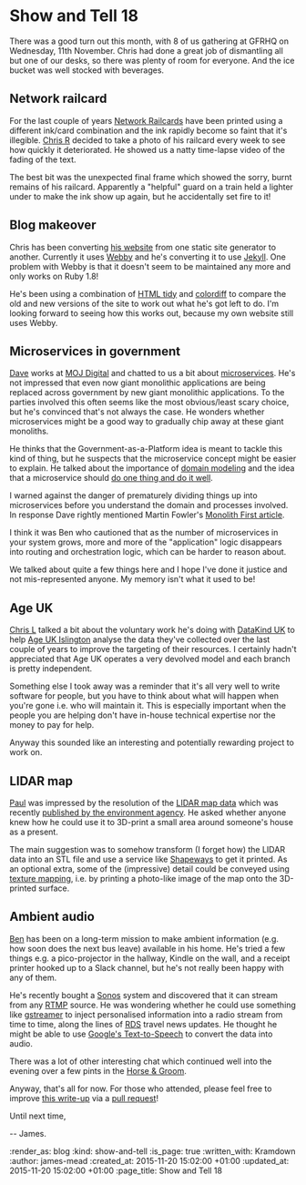Show and Tell 18
================

There was a good turn out this month, with 8 of us gathering at GFRHQ on Wednesday, 11th November. Chris had done a great job of dismantling all but one of our desks, so there was plenty of room for everyone. And the ice bucket was well stocked with beverages.

## Network railcard

For the last couple of years [Network Railcards][] have been printed using a different ink/card combination and the ink rapidly become so faint that it's illegible. [Chris R][] decided to take a photo of his railcard every week to see how quickly it deteriorated. He showed us a natty time-lapse video of the fading of the text.

The best bit was the unexpected final frame which showed the sorry, burnt remains of his railcard. Apparently a "helpful" guard on a train held a lighter under to make the ink show up again, but he accidentally set fire to it!

## Blog makeover

Chris has been converting [his website][chrisroos.co.uk] from one static site generator to another. Currently it uses [Webby][] and he's converting it to use [Jekyll][]. One problem with Webby is that it doesn't seem to be maintained any more and only works on Ruby 1.8!

He's been using a combination of [HTML tidy][] and [colordiff][] to compare the old and new versions of the site to work out what he's got left to do. I'm looking forward to seeing how this works out, because my own website still uses Webby.

## Microservices in government

[Dave][] works at [MOJ Digital][] and chatted to us a bit about [microservices][]. He's not impressed that even now giant monolithic applications are being replaced across government by new giant monolithic applications. To the parties involved this often seems like the most obvious/least scary choice, but he's convinced that's not always the case. He wonders whether microservices might be a good way to gradually chip away at these giant monoliths.

He thinks that the Government-as-a-Platform idea is meant to tackle this kind of thing, but he suspects that the microservice concept might be easier to explain. He talked about the importance of [domain modeling][] and the idea that a microservice should [do one thing and do it well][unix-philosophy].

I warned against the danger of prematurely dividing things up into microservices before you understand the domain and processes involved. In response Dave rightly mentioned Martin Fowler's [Monolith First article][].

I think it was Ben who cautioned that as the number of microservices in your system grows, more and more of the "application" logic disappears into routing and orchestration logic, which can be harder to reason about.

We talked about quite a few things here and I hope I've done it justice and not mis-represented anyone. My memory isn't what it used to be!

## Age UK

[Chris L][] talked a bit about the voluntary work he's doing with [DataKind UK][] to help [Age UK Islington][] analyse the data they've collected over the last couple of years to improve the targeting of their resources. I certainly hadn't appreciated that Age UK operates a very devolved model and each branch is pretty independent.

Something else I took away was a reminder that it's all very well to write software for people, but you have to think about what will happen when you're gone i.e. who will maintain it. This is especially important when the people you are helping don't have in-house technical expertise nor the money to pay for help.

Anyway this sounded like an interesting and potentially rewarding project to work on.

## LIDAR map

[Paul][] was impressed by the resolution of the [LIDAR map data][] which was recently [published by the environment agency][lidar-open-data]. He asked whether anyone knew how he could use it to 3D-print a small area around someone's house as a present.

The main suggestion was to somehow transform (I forget how) the LIDAR data into an STL file and use a service like [Shapeways][] to get it printed. As an optional extra, some of the (impressive) detail could be conveyed using [texture mapping][], i.e. by printing a photo-like image of the map onto the 3D-printed surface.

## Ambient audio

[Ben][] has been on a long-term mission to make ambient information (e.g. how soon does the next bus leave) available in his home. He's tried a few things e.g. a pico-projector in the hallway, Kindle on the wall, and a receipt printer hooked up to a Slack channel, but he's not really been happy with any of them.

He's recently bought a [Sonos][] system and discovered that it can stream from any [RTMP][] source. He was wondering whether he could use something like [gstreamer][] to inject personalised information into a radio stream from time to time, along the lines of [RDS][] travel news updates. He thought he might be able to use [Google's Text-to-Speech][google-tts] to convert the data into audio.

There was a lot of other interesting chat which continued well into the evening over a few pints in the [Horse & Groom][].

Anyway, that's all for now. For those who attended, please feel free to improve [this write-up][] via a [pull request][]!

Until next time,

-- James.


[Chris R]: /chris-roos
[Network Railcards]: http://www.network-railcard.co.uk/
[chrisroos.co.uk]: http://chrisroos.co.uk
[Webby]: http://webby.rubyforge.org/
[Jekyll]: https://jekyllrb.com/
[HTML tidy]: http://www.html-tidy.org/
[colordiff]: http://www.colordiff.org/
[Dave]: http://www.daverog.org/
[MOJ Digital]: https://mojdigital.blog.gov.uk/
[microservices]: http://martinfowler.com/articles/microservices.html
[Chris L]: http://chrislowis.co.uk/
[DataKind UK]: http://www.datakind.org/chapters/datakind-uk
[Age UK Islington]: http://www.ageuk.org.uk/islington/
[Paul]: http://po-ru.com/
[lidar-open-data]: https://environmentagency.blog.gov.uk/2015/06/16/free-mapping-data-will-elevate-flood-risk-knowledge/
[Ben]: https://twitter.com/beng
[Sonos]: http://www.sonos.com/
[RTMP]: https://en.wikipedia.org/wiki/Real_Time_Messaging_Protocol
[gstreamer]: http://gstreamer.freedesktop.org/
[RDS]: https://en.wikipedia.org/wiki/Radio_Data_System
[google-tts]: http://translate.google.com/translate_tts?tl=en&q=go+free+range
[Horse & Groom]: http://thehorseandgroom.net/
[Shapeways]: http://www.shapeways.com/
[texture mapping]: https://en.wikipedia.org/wiki/Texture_mapping
[domain modeling]: https://domainlanguage.com/ddd/
[unix-philosophy]: https://en.wikipedia.org/wiki/Unix_philosophy
[Monolith First article]: http://martinfowler.com/bliki/MonolithFirst.html
[LIDAR map data]: https://houseprices.io/lab/lidar/
[pull request]: https://github.com/freerange/site/pulls
[this write-up]: https://github.com/freerange/site/blob/master/soups/blog/show-and-tell-18.snip.markdown


:render_as: blog
:kind: show-and-tell
:is_page: true
:written_with: Kramdown
:author: james-mead
:created_at: 2015-11-20 15:02:00 +01:00
:updated_at: 2015-11-20 15:02:00 +01:00
:page_title: Show and Tell 18
